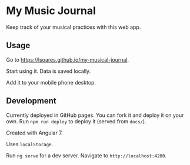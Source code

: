 # My Music Journal

Keep track of your musical practices with this web app.

## Usage

Go to https://lsoares.github.io/my-musical-journal.

Start using it. Data is saved locally.

Add it to your mobile phone desktop.

## Development

Currently deployed in GitHub pages. You can fork it and deploy it on your own.
Run `npm run deploy` to deploy it (served from `docs/`).

Created with Angular 7.

Uses `localStorage`.

Run `ng serve` for a dev server. Navigate to `http://localhost:4200`.
